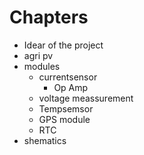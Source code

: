 # Chapters

- Idear of the project
- agri pv
- modules
  - currentsensor
    - Op Amp
  - voltage meassurement
  - Tempsemsor
  - GPS module
  - RTC
- shematics
  
